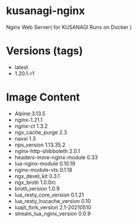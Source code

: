 # kusanagi-nginx

Nginx Web Server( for KUSANAGI Runs on Docker )

# Versions (tags)

- latest
- 1.20.1-r1

# Image Content

- Alpine:3.13.5
- nginx-1.21.1
- nginx-ct 1.3.2
- ngx_cache_purge 2.3
- naxsi 1.3
- nps_version 1.13.35.2
- nginx-http-shibboleth 2.0.1
- headers-more-nginx-module 0.33
- lua-nginx-module 0.10.19
- nginx-module-vts 0.1.18
- ngx_devel_kit 0.3.1
- ngx_brotli 1.0.0rc
- brotli_version 1.0.9
- lua_resty_core_version 0.1.21
- lua_resty_lrucache_version 0.10
- luajit_fork_version 2.1-20210510
- stream_lua_nginx_version 0.0.9

